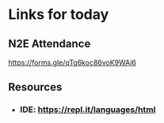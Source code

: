 # Links for today

## N2E Attendance
https://forms.gle/qTg6koc86voK9WAj6

## Resources
- ### IDE: https://repl.it/languages/html

